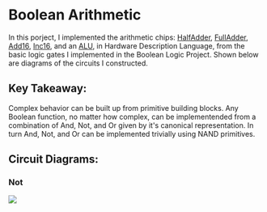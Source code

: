 # Boolean Arithmetic
In this porject, I implemented the arithmetic chips: [HalfAdder](https://github.com/jordanvieler/The_Elements_of_Computing_Systems/blob/main/Boolean_Logic/HalfAdder.hdl), [FullAdder](https://github.com/jordanvieler/The_Elements_of_Computing_Systems/blob/main/Boolean_Logic/FullAdder.hdl), [Add16](https://github.com/jordanvieler/The_Elements_of_Computing_Systems/blob/main/Boolean_Logic/Add16.hdl), [Inc16](https://github.com/jordanvieler/The_Elements_of_Computing_Systems/blob/main/Boolean_Logic/Inc16.hdl), and an [ALU](https://github.com/jordanvieler/The_Elements_of_Computing_Systems/blob/main/Boolean_Logic/ALU.hdl), in 
Hardware Description Language, from the basic logic gates I implemented in the Boolean Logic Project. Shown below are diagrams of the circuits I constructed.

## Key Takeaway:
Complex behavior can be built up from primitive building blocks. Any Boolean function, no matter how complex, can be implementended from a combination of And, Not, 
and Or given by it's canonical representation. In turn And, Not, and Or can be implemented trivially using NAND primitives.

## Circuit Diagrams:

### Not
![](https://github.com/jordanvieler/The_Elements_of_Computing_Systems/blob/main/Boolean_Logic/Images/Not.png)
